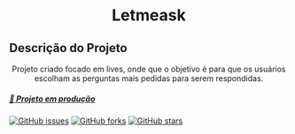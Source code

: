 <h1 align="center">Letmeask</h1>

## Descrição do Projeto
<p align="center">Projeto criado focado em lives, onde que o objetivo é para que os usuários escolham as perguntas mais pedidas para serem respondidas.</p>

<h5>
    <a href="https://letmeask-nlw-3bdf8.web.app/">🔗 Projeto em produção</a>
</h5>

<a href="https://github.com/darlanRaimundo/letmeask_nlw/issues"><img alt="GitHub issues" src="https://img.shields.io/github/issues/darlanRaimundo/letmeask_nlw?style=for-the-badge"></a>
<a href="https://github.com/darlanRaimundo/letmeask_nlw/network"><img alt="GitHub forks" src="https://img.shields.io/github/forks/darlanRaimundo/letmeask_nlw?style=for-the-badge"></a>
<a href="https://github.com/darlanRaimundo/letmeask_nlw/stargazers"><img alt="GitHub stars" src="https://img.shields.io/github/stars/darlanRaimundo/letmeask_nlw?style=for-the-badge"></a>
